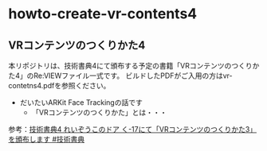 # howto-create-vr-contents4

## VRコンテンツのつくりかた4

本リポジトリは、技術書典4にて頒布する予定の書籍「VRコンテンツのつくりかた4」のRe:VIEWファイル一式です。
ビルドしたPDFがご入用の方はvr-contetns4.pdfを参照ください。

- だいたいARKit Face Trackingの話です
  - 「VRコンテンツのつくりかた」とは・・・

参考：[技術書典4 れいぞうこのドア く-17にて「VRコンテンツのつくりかた3」を頒布します #技術書典](http://greety.sakura.ne.jp/redo/2018/04/4-17vr3-hello-vtuber-world-vtuber.html)

